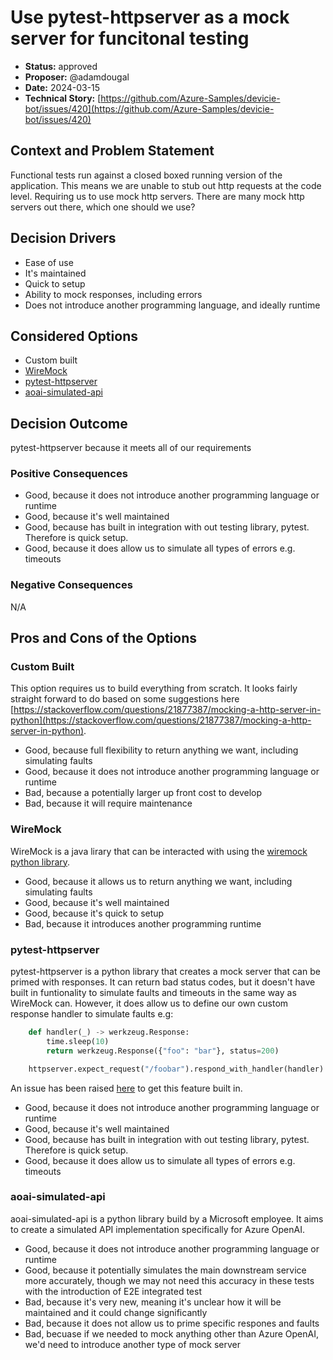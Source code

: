 # Use pytest-httpserver as a mock server for funcitonal testing

* **Status:** approved
* **Proposer:** @adamdougal
* **Date:** 2024-03-15
* **Technical Story:** [https://github.com/Azure-Samples/devicie-bot/issues/420](https://github.com/Azure-Samples/devicie-bot/issues/420)


## Context and Problem Statement

Functional tests run against a closed boxed running version of the application. This means we are unable to stub out
http requests at the code level. Requiring us to use mock http servers. There are many mock http servers out there,
which one should we use?

## Decision Drivers

* Ease of use
* It's maintained
* Quick to setup
* Ability to mock responses, including errors
* Does not introduce another programming language, and ideally runtime

## Considered Options

* Custom built
* [WireMock](https://wiremock.org/)
* [pytest-httpserver](https://pypi.org/project/pytest_httpserver/)
* [aoai-simulated-api](https://github.com/stuartleeks/aoai-simulated-api)

## Decision Outcome

pytest-httpserver because it meets all of our requirements

### Positive Consequences

* Good, because it does not introduce another programming language or runtime
* Good, because it's well maintained
* Good, because has built in integration with out testing library, pytest. Therefore is quick setup.
* Good, because it does allow us to simulate all types of errors e.g. timeouts

### Negative Consequences

N/A

## Pros and Cons of the Options

### Custom Built

This option requires us to build everything from scratch. It looks fairly straight forward to do based on some
suggestions here [https://stackoverflow.com/questions/21877387/mocking-a-http-server-in-python](https://stackoverflow.com/questions/21877387/mocking-a-http-server-in-python).

* Good, because full flexibility to return anything we want, including simulating faults
* Good, because it does not introduce another programming language or runtime
* Bad, because a potentially larger up front cost to develop
* Bad, because it will require maintenance

### WireMock

WireMock is a java lirary that can be interacted with using the [wiremock python library](https://pypi.org/project/wiremock/).

* Good, because it allows us to return anything we want, including simulating faults
* Good, because it's well maintained
* Good, because it's quick to setup
* Bad, because it introduces another programming runtime

### pytest-httpserver

pytest-httpserver is a python library that creates a mock server that can be primed with responses. It can return bad
status codes, but it doesn't have built in funtionality to simulate faults and timeouts in the same way as WireMock can.
However, it does allow us to define our own custom response handler to simulate faults e.g:

```python
    def handler(_) -> werkzeug.Response:
        time.sleep(10)
        return werkzeug.Response({"foo": "bar"}, status=200)

    httpserver.expect_request("/foobar").respond_with_handler(handler)
```

An issue has been raised [here](https://github.com/csernazs/pytest-httpserver/issues/290) to get this feature built in.

* Good, because it does not introduce another programming language or runtime
* Good, because it's well maintained
* Good, because has built in integration with out testing library, pytest. Therefore is quick setup.
* Good, because it does allow us to simulate all types of errors e.g. timeouts

### aoai-simulated-api

aoai-simulated-api is a python library build by a Microsoft employee. It aims to create a simulated API implementation
specifically for Azure OpenAI.

* Good, because it does not introduce another programming language or runtime
* Good, because it potentially simulates the main downstream service more accurately, though we may not need this
  accuracy in these tests with the introduction of E2E integrated test
* Bad, because it's very new, meaning it's unclear how it will be maintained and it could change significantly
* Bad, because it does not allow us to prime specific respones and faults
* Bad, becuase if we needed to mock anything other than Azure OpenAI, we'd need to introduce another type of mock server
